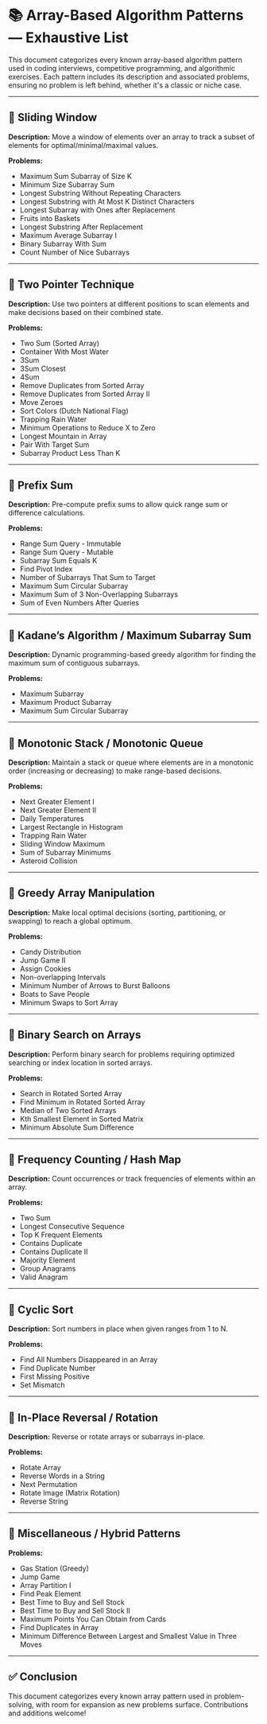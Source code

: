 # 📚 Array-Based Algorithm Patterns — Exhaustive List

This document categorizes every known array-based algorithm pattern used in coding interviews, competitive programming, and algorithmic exercises. Each pattern includes its description and associated problems, ensuring no problem is left behind, whether it's a classic or niche case.

---

## 📌 Sliding Window

**Description:** Move a window of elements over an array to track a subset of elements for optimal/minimal/maximal values.

**Problems:**

* Maximum Sum Subarray of Size K
* Minimum Size Subarray Sum
* Longest Substring Without Repeating Characters
* Longest Substring with At Most K Distinct Characters
* Longest Subarray with Ones after Replacement
* Fruits into Baskets
* Longest Substring After Replacement
* Maximum Average Subarray I
* Binary Subarray With Sum
* Count Number of Nice Subarrays

---

## 📌 Two Pointer Technique

**Description:** Use two pointers at different positions to scan elements and make decisions based on their combined state.

**Problems:**

* Two Sum (Sorted Array)
* Container With Most Water
* 3Sum
* 3Sum Closest
* 4Sum
* Remove Duplicates from Sorted Array
* Remove Duplicates from Sorted Array II
* Move Zeroes
* Sort Colors (Dutch National Flag)
* Trapping Rain Water
* Minimum Operations to Reduce X to Zero
* Longest Mountain in Array
* Pair With Target Sum
* Subarray Product Less Than K

---

## 📌 Prefix Sum

**Description:** Pre-compute prefix sums to allow quick range sum or difference calculations.

**Problems:**

* Range Sum Query - Immutable
* Range Sum Query - Mutable
* Subarray Sum Equals K
* Find Pivot Index
* Number of Subarrays That Sum to Target
* Maximum Sum Circular Subarray
* Maximum Sum of 3 Non-Overlapping Subarrays
* Sum of Even Numbers After Queries

---

## 📌 Kadane’s Algorithm / Maximum Subarray Sum

**Description:** Dynamic programming-based greedy algorithm for finding the maximum sum of contiguous subarrays.

**Problems:**

* Maximum Subarray
* Maximum Product Subarray
* Maximum Sum Circular Subarray

---

## 📌 Monotonic Stack / Monotonic Queue

**Description:** Maintain a stack or queue where elements are in a monotonic order (increasing or decreasing) to make range-based decisions.

**Problems:**

* Next Greater Element I
* Next Greater Element II
* Daily Temperatures
* Largest Rectangle in Histogram
* Trapping Rain Water
* Sliding Window Maximum
* Sum of Subarray Minimums
* Asteroid Collision

---

## 📌 Greedy Array Manipulation

**Description:** Make local optimal decisions (sorting, partitioning, or swapping) to reach a global optimum.

**Problems:**

* Candy Distribution
* Jump Game II
* Assign Cookies
* Non-overlapping Intervals
* Minimum Number of Arrows to Burst Balloons
* Boats to Save People
* Minimum Swaps to Sort Array

---

## 📌 Binary Search on Arrays

**Description:** Perform binary search for problems requiring optimized searching or index location in sorted arrays.

**Problems:**

* Search in Rotated Sorted Array
* Find Minimum in Rotated Sorted Array
* Median of Two Sorted Arrays
* Kth Smallest Element in Sorted Matrix
* Minimum Absolute Sum Difference

---

## 📌 Frequency Counting / Hash Map

**Description:** Count occurrences or track frequencies of elements within an array.

**Problems:**

* Two Sum
* Longest Consecutive Sequence
* Top K Frequent Elements
* Contains Duplicate
* Contains Duplicate II
* Majority Element
* Group Anagrams
* Valid Anagram

---

## 📌 Cyclic Sort

**Description:** Sort numbers in place when given ranges from 1 to N.

**Problems:**

* Find All Numbers Disappeared in an Array
* Find Duplicate Number
* First Missing Positive
* Set Mismatch

---

## 📌 In-Place Reversal / Rotation

**Description:** Reverse or rotate arrays or subarrays in-place.

**Problems:**

* Rotate Array
* Reverse Words in a String
* Next Permutation
* Rotate Image (Matrix Rotation)
* Reverse String

---

## 📌 Miscellaneous / Hybrid Patterns

**Problems:**

* Gas Station (Greedy)
* Jump Game
* Array Partition I
* Find Peak Element
* Best Time to Buy and Sell Stock
* Best Time to Buy and Sell Stock II
* Maximum Points You Can Obtain from Cards
* Find Duplicates in Array
* Minimum Difference Between Largest and Smallest Value in Three Moves

---

## ✅ Conclusion

This document categorizes every known array pattern used in problem-solving, with room for expansion as new problems surface. Contributions and additions welcome!
